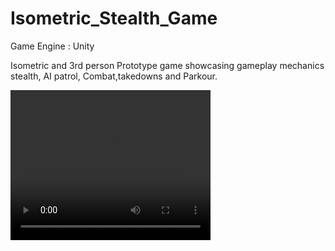 # Isometric_Stealth_Game
Game Engine : Unity

Isometric and 3rd person Prototype game showcasing gameplay mechanics stealth, AI patrol, Combat,takedowns and Parkour.

<video src="https://drive.google.com/file/d/1gxO6hlzlD-8Y5UNNFUog37ERmECLF7pM/view?usp=share_link" width="320" height="240" controls></video>
